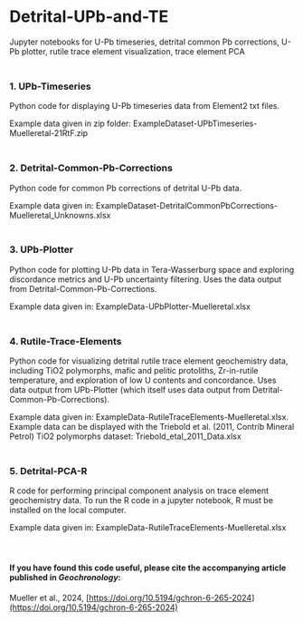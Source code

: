 # Detrital-UPb-and-TE
Jupyter notebooks for U-Pb timeseries, detrital common Pb corrections, U-Pb plotter, rutile trace element visualization, trace element PCA

### <br> 1. UPb-Timeseries
Python code for displaying U-Pb timeseries data from Element2 txt files. 

Example data given in zip folder: ExampleDataset-UPbTimeseries-Muelleretal-21RtF.zip <br> 


### <br> 2. Detrital-Common-Pb-Corrections
Python code for common Pb corrections of detrital U-Pb data. 

Example data given in: ExampleDataset-DetritalCommonPbCorrections-Muelleretal_Unknowns.xlsx


### <br> 3. UPb-Plotter
Python code for plotting U-Pb data in Tera-Wasserburg space and exploring discordance metrics and U-Pb uncertainty filtering. Uses the data output from Detrital-Common-Pb-Corrections.

Example data given in: ExampleData-UPbPlotter-Muelleretal.xlsx


### <br> 4. Rutile-Trace-Elements
Python code for visualizing detrital rutile trace element geochemistry data, including TiO2 polymorphs, mafic and pelitic protoliths, Zr-in-rutile temperature, and exploration of low U contents and concordance. Uses data output from UPb-Plotter (which itself uses data output from Detrital-Common-Pb-Corrections).

Example data given in: ExampleData-RutileTraceElements-Muelleretal.xlsx. 
<br> Example data can be displayed with the Triebold et al. (2011, Contrib Mineral Petrol) TiO2 polymorphs dataset: Triebold_etal_2011_Data.xlsx


### <br> 5. Detrital-PCA-R
R code for performing principal component analysis on trace element geochemistry data. To run the R code in a jupyter notebook, R must be installed on the local computer.

Example data given in: ExampleData-RutileTraceElements-Muelleretal.xlsx <br> 
<br> 

#### <br> If you have found this code useful, please cite the accompanying article published in *Geochronology*:
 Mueller et al., 2024, [https://doi.org/10.5194/gchron-6-265-2024](https://doi.org/10.5194/gchron-6-265-2024)

